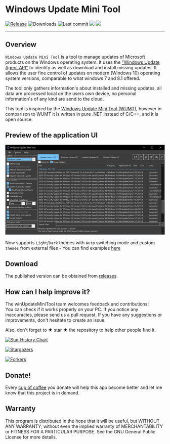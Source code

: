 # Windows Update Mini Tool
[![Release](https://img.shields.io/github/v/release/sergiye/winUpdateMiniTool)](https://github.com/sergiye/winUpdateMiniTool/releases/latest)
![Downloads](https://img.shields.io/github/downloads/sergiye/winUpdateMiniTool/total?color=ff4f42)
![Last commit](https://img.shields.io/github/last-commit/sergiye/winUpdateMiniTool?color=00AD00)
[![](https://img.shields.io/badge/WINDOWS-7%20%E2%80%93%2011-blue)](https://endoflife.date/windows) 
[![](https://img.shields.io/badge/SERVER-2012%20%E2%80%93%202025-blue)](https://endoflife.date/windows-server) 

----

## Overview

`Windows Update Mini Tool` is a tool to manage updates of Microsoft products on the Windows operating system.
It uses the ["Windows Update Agent API"](https://docs.microsoft.com/en-us/windows/win32/wua_sdk/portal-client) to identify as well as download and install missing updates.
It allows the user fine control of updates on modern (Windows 10) operating system versions, comparable to what windows 7 and 8.1 offered.

The tool only gathers information's about installed and missing updates, all data are processed local on the users own device, no personal information's of any kind are send to the cloud.

This tool is inspired by the [Windows Update Mini Tool (WUMT)](https://www.majorgeeks.com/files/details/windows_update_minitool.html), however in comparison to WUMT it is written in pure .NET instead of C/C++, and it is open source.

## Preview of the application UI

[<img src="https://github.com/sergiye/winUpdateMiniTool/raw/master/preview.png" alt="preview"/>](https://raw.githubusercontent.com/sergiye/winUpdateMiniTool/master/preview.png)

Now supports `Light`/`Dark` themes with `Auto` switching mode and custom `themes` from external files - You can find examples [here](https://github.com/sergiye/winUpdateMiniTool/tree/master/themes)

## Download

The published version can be obtained from [releases](https://github.com/sergiye/winUpdateMiniTool/releases).

## How can I help improve it?
The winUpdateMiniTool team welcomes feedback and contributions!<br/>
You can check if it works properly on your PC. If you notice any inaccuracies, please send us a pull request. If you have any suggestions or improvements, don't hesitate to create an issue.

Also, don't forget to ★ star ★ the repository to help other people find it.

[![Star History Chart](https://api.star-history.com/svg?repos=sergiye/winUpdateMiniTool&type=Date)](https://star-history.com/#sergiye/winUpdateMiniTool&Date)

[![Stargazers](https://reporoster.com/stars/sergiye/winUpdateMiniTool)](https://star-history.com/#sergiye/winUpdateMiniTool&Date)

[![Forkers](https://reporoster.com/forks/sergiye/winUpdateMiniTool)](https://github.com/sergiye/winUpdateMiniTool/network/members)

## Donate!
Every [cup of coffee](https://patreon.com/SergiyE) you donate will help this app become better and let me know that this project is in demand.

## Warranty
This program is distributed in the hope that it will be useful, but WITHOUT ANY WARRANTY; without even the implied warranty of MERCHANTABILITY or FITNESS FOR A PARTICULAR PURPOSE. See the GNU General Public License for more details.